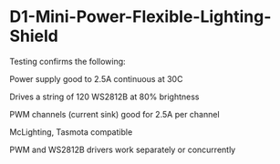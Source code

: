 # D1-Mini-Power-Flexible-Lighting-Shield

Testing confirms the following:

Power supply good to 2.5A continuous at 30C

Drives a string of 120 WS2812B at 80% brightness

PWM channels (current sink) good for 2.5A per channel

McLighting, Tasmota compatible

PWM and WS2812B drivers work separately or concurrently

